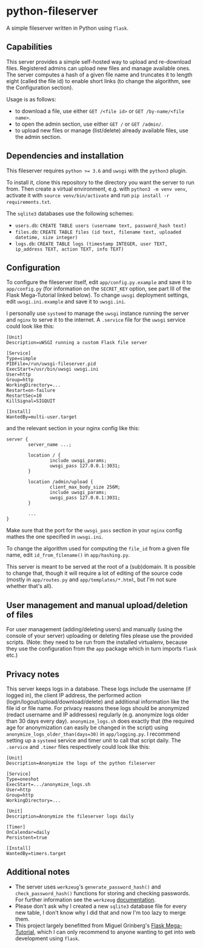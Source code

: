 # python-fileserver
A simple fileserver written in Python using `flask`.

## Capabilities
This server provides a simple self-hosted way to upload and re-download files. Registered admins can upload new files and manage available ones.
The server computes a hash of a given file name and truncates it to length eight (called the file id) to enable short links (to change the algorithm, see the Configuration section).

Usage is as follows:
* to download a file, use either `GET /<file id>` or `GET /by-name/<file name>`.
* to open the admin section, use either `GET /` or `GET /admin/`.
* to upload new files or manage (list/delete) already available files, use the admin section.

## Dependencies and installation
This fileserver requires `python >= 3.6` and `uwsgi` with the `python3` plugin.

To install it, clone this repository to the directory you want the server to run from. Then create a virtual environment, e.g. with `python3 -m venv venv`, activate it with `source venv/bin/activate` and run `pip install -r requirements.txt`.

The `sqlite3` databases use the following schemes:
* `users.db`: `CREATE TABLE users (username text, password_hash text)`
* `files.db`: `CREATE TABLE files (id text, filename text, uploaded datetime, size integer)`
* `logs.db`: `CREATE TABLE logs (timestamp INTEGER, user TEXT, ip_address TEXT, action TEXT, info TEXT)`

## Configuration
To configure the fileserver itself, edit `app/config.py.example` and save it to `app/config.py` (for information on the `SECRET_KEY` option, see part III of the Flask Mega-Tutorial linked below). To change `uwsgi` deployment settings, edit `uwsgi.ini.example` and save it to `uwsgi.ini`.

I personally use `systemd` to manage the `uwsgi` instance running the server and `nginx` to serve it to the internet. A `.service` file for the `uwsgi` service could look like this:
```
[Unit]
Description=uWSGI running a custom Flask file server

[Service]
Type=simple
PIDFile=/run/uwsgi-fileserver.pid
ExecStart=/usr/bin/uwsgi uwsgi.ini
User=http
Group=http
WorkingDirectory=...
Restart=on-failure
RestartSec=10
KillSignal=SIGQUIT

[Install]
WantedBy=multi-user.target
```
and the relevant section in your nginx config like this:
```
server {
        server_name ...;

        location / {
                include uwsgi_params;
                uwsgi_pass 127.0.0.1:3031;
        }

        location /admin/upload {
                client_max_body_size 256M;
                include uwsgi_params;
                uwsgi_pass 127.0.0.1:3031;
        }

        ...
}
```
Make sure that the port for the `uwsgi_pass` section in your `nginx` config mathes the one specified in `uwsgi.ini`.

To change the algorithm used for computing the `file_id` from a given file name, edit `id_from_filename()` in `app/hashing.py`.

This server is meant to be served at the root of a (sub)domain. It is possible to change that, though it will require a lot of editing of the source code (mostly in `app/routes.py` and `app/templates/*.html`, but I'm not sure whether that's all).

## User management and manual upload/deletion of files
For user management (adding/deleting users) and manually (using the console of your server) uploading or deleting files please use the provided scripts. (Note: they need to be run from the installed virtualenv, because they use the configuration from the `app` package which in turn imports `flask` etc.)

## Privacy notes
This server keeps logs in a database. These logs include the username (if logged in), the client IP address, the performed action (login/logout/upload/download/delete) and additional information like the file id or file name. For privacy reasons these logs should be anonymized (redact username and IP addresses) regularly (e.g. anonymize logs older than 30 days every day). `anonymize_logs.sh` does exactly that (the required age for anonymization can easily be changed in the script) using `anonymize_logs_older_than(days=30)` in `app/logging.py`. I recommend setting up a `systemd` service and timer unit to call that script daily. The `.service` and `.timer` files respectively could look like this:
```
[Unit]
Description=Anonymize the logs of the python fileserver

[Service]
Type=oneshot
ExecStart=.../anonymize_logs.sh
User=http
Group=http
WorkingDirectory=...
```
```
[Unit]
Description=Anonymize the fileserver logs daily

[Timer]
OnCalendar=daily
Persistent=true

[Install]
WantedBy=timers.target
```

## Additional notes
* The server uses `werkzeug`'s `generate_password_hash()` and `check_password_hash()` functions for storing and checking passwords. For further information see the `werkzeug` [documentation]( https://werkzeug.palletsprojects.com).
* Please don't ask why I created a new `sqlite3` database file for every new table, I don't know why I did that and now I'm too lazy to merge them.
* This project largely benefitted from Miguel Grinberg's [Flask Mega-Tutorial](https://blog.miguelgrinberg.com/post/the-flask-mega-tutorial-part-i-hello-world), which I can only recommend to anyone wanting to get into web development using `flask`.
